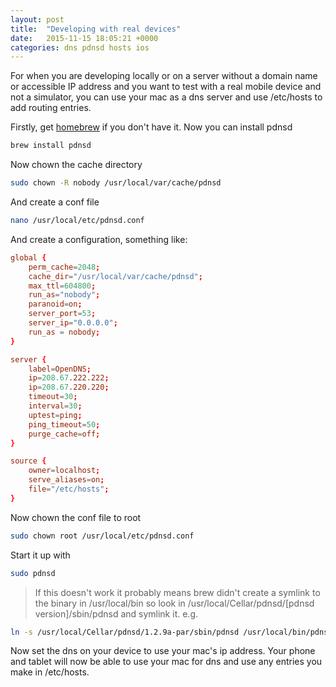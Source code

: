 ```yaml
---
layout: post
title:  "Developing with real devices"
date:   2015-11-15 18:05:21 +0000
categories: dns pdnsd hosts ios
---
```

For when you are developing locally or on a server without a domain name or accessible IP address and you want to test with a real mobile device and not a simulator, you can use your mac as a dns server and use /etc/hosts to add routing entries.

Firstly, get [homebrew][1] if you don't have it. Now you can install pdnsd

```sh
brew install pdnsd
```

Now chown the cache directory

```sh
sudo chown -R nobody /usr/local/var/cache/pdnsd
```

And create a conf file

```sh
nano /usr/local/etc/pdnsd.conf
```

And create a configuration, something like:

```conf
global {
    perm_cache=2048;
    cache_dir="/usr/local/var/cache/pdnsd";
    max_ttl=604800;
    run_as="nobody";
    paranoid=on;
    server_port=53;
    server_ip="0.0.0.0";
    run_as = nobody;
}

server {
    label=OpenDNS;
    ip=208.67.222.222;
    ip=208.67.220.220;
    timeout=30;
    interval=30;
    uptest=ping;
    ping_timeout=50;
    purge_cache=off;
}

source {
    owner=localhost;
    serve_aliases=on;
    file="/etc/hosts";
}
```

Now chown the conf file to root

```sh
sudo chown root /usr/local/etc/pdnsd.conf
```

Start it up with

```sh
sudo pdnsd
```

> If this doesn't work it probably means brew didn't create a symlink to the binary in /usr/local/bin so look in /usr/local/Cellar/pdnsd/[pdnsd version]/sbin/pdnsd and symlink it. e.g.

```sh
ln -s /usr/local/Cellar/pdnsd/1.2.9a-par/sbin/pdnsd /usr/local/bin/pdnsd
```

Now set the dns on your device to use your mac's ip address. Your phone and tablet will now be able to use your mac for dns and use any entries you make in /etc/hosts.


[1]: https://brew.sh/
